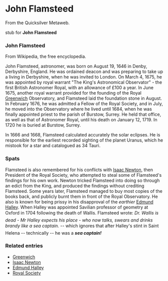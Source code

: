 
# John Flamsteed

From the Quicksilver Metaweb.

stub for **John Flamsteed**
### John Flamsteed


From Wikipedia, the free encyclopedia. 

John Flamsteed, astronomer, was born on August 19, 1646 in Denby, Derbyshire, England. He was ordained deacon and was preparing to take up a living in Derbyshire, when he was invited to London. On March 4, 1675, he was appointed by royal warrant "The King's Astronomical Observator" - the first British Astronomer Royal, with an allowance of £100 a year. In June 1675, another royal warrant provided for the founding of the Royal [Greenwich](/greenwich) Observatory, and Flamsteed laid the foundation stone in August. In February 1676, he was admitted a Fellow of the Royal Society, and in July, he moved into the Observatory where he lived until 1684, when he was finally appointed priest to the parish of Burstow, Surrey. He held that office, as well as that of Astronomer Royal, until his death on January 12, 1719. In 1720 he is buried at Burstow, Surrey. 

In 1666 and 1668, Flamsteed calculated accurately the solar eclipses. He is responsible for the earliest recorded sighting of the planet Uranus, which he mistook for a star and catalogued as 34 Tauri. 

### Spats


Flamsteed is also remembered for his conflicts with [Isaac Newton](/isaac-newton), then President of the Royal Society, who attempted to steal some of Flamsteed's findings for his own work. Newton tricked Flamsteed into doing so through an edict from the King, and produced the findings without crediting Flamsteed. Some years later, Flamsteed managed to buy most copies of the books back, and publicly burnt them in front of the Royal Observatory. He also is known for being prissy in his disapproval of the *earthier* [Edmund Halley](/edmund-halley). When Halley was appointed Savilian professor of geometry at Oxford in 1704 following the death of Wallis. Flamsteed wrote: 
*Dr. Wallis is dead - Mr Halley expects his place - who now talks, swears and drinks brandy like a sea captain.*
-- which ignores that after Halley's stint in Saint Helena -- technically -- he was a ***sea captain!***

### Related entries


* [Greenwich](/greenwich)
* [Isaac Newton](/isaac-newton)
* [Edmund Halley](/edmund-halley)
* [Royal Society](/royal-society)
